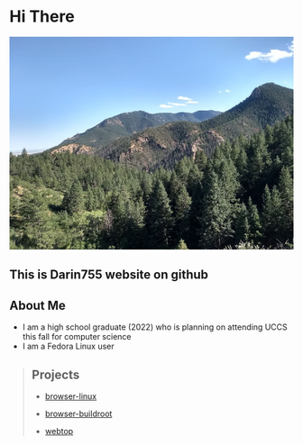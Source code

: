 # Hi There
![Mountains](mountains.jpeg)
## This is Darin755 website on github

## About Me
 - I am a high school graduate (2022) who is planning on attending UCCS this fall for computer science
 - I am a Fedora Linux user

> ## Projects
> - [browser-linux](https://github.com/Darin755/browser-linux)
> 
> - [browser-buildroot](https://github.com/Darin755/browser-buildroot)
> 
> - [webtop](https://github.com/Darin755/webtop)

